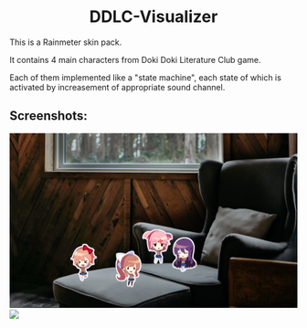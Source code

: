 <h1 align="center">DDLC-Visualizer</h1>

This is a Rainmeter skin pack.

It contains 4 main characters
from Doki Doki Literature Club game.

Each of them implemented like a "state machine",
each state of which is activated by increasement of appropriate sound channel.

## Screenshots:
![](@Screenshots/1.png)
![](@Screenshots/1.gif)
